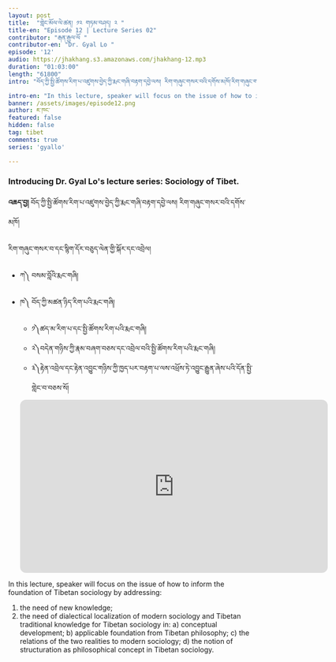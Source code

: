 ```yaml
---
layout: post
title:  "གླེང་མོལ་ལེ་ཚན། ༡༢ གཏམ་བཤད། ༢ "
title-en: "Episode 12 | Lecture Series 02"
contributor: "རྒན་རྒྱལ་ལོ "
contributor-en: "Dr. Gyal Lo "
episode: '12'
audio: https://jhakhang.s3.amazonaws.com/jhakhang-12.mp3
duration: "01:03:00"
length: "61800"
intro: "བོད་ཀྱི་སྤྱི་ཚོགས་རིག་པ་འཛུགས་བྱེད་ཀྱི་རྨང་གཞི་བརྟག་དབྱེ་ལས། རིག་གཞུང་གསར་བའི་དགོས་མཁོ།་རིག་གཞུང་གསར་བ་དང་སྙིག་དོར་བཅུད་ལེན་གྱི་སྐོར་དང་འབྲེལ། ཀ༽ བསམ་བློའི་རྨང་གཞི། ཁ༽ བོད་ཀྱི་མཚན་ཉིད་རིག་པའི་རྨང་གཞི། ༡༽ཚད་མ་རིག་པ་དང་སྤྱི་ཚོགས་རིག་པའི་རྨང་གཞི། ༢༽བདེན་གཉིས་ཀྱི་རྣམ་བཞག་བཅས་དང་འབྲེལ་བའི་སྤྱི་ཚོགས་རིག་པའི་རྨང་གཞི། ༣༽རྟེན་འབྲེལ་དང་རྟེན་འབྱུང་གཉིས་ཀྱི་ཁྱད་པར་བརྟག་པ་ལས་འཕྲོས་ཏེ་འབྱུང་རྒྱུན་ཞེས་པའི་དོན་སྤྱི་གླེང་བ་བཅས་སོ།"

intro-en: "In this lecture, speaker will focus on the issue of how to inform the foundation of Tibetan sociology by addressing: 1) the need of new knowledge; 2) the need of dialectical localization of modern sociology and Tibetan traditional knowledge for Tibetan sociology in: a) conceptual development; b) applicable foundation from Tibetan philosophy; c) the relations of the two realities to modern sociology; d) the notion of structuration as philosophical concept in Tibetan sociology."
banner: /assets/images/episode12.png
author: ཇ་ཁང་
featured: false
hidden: false
tag: tibet
comments: true
series: 'gyallo'

---
```

### Introducing Dr. Gyal Lo's lecture series: Sociology of Tibet.



**འཆད་བྱ།**
བོད་ཀྱི་སྤྱི་ཚོགས་རིག་པ་འཛུགས་བྱེད་ཀྱི་རྨང་གཞི་བརྟག་དབྱེ་ལས། རིག་གཞུང་གསར་བའི་དགོས་མཁོ།

རིག་གཞུང་གསར་བ་དང་སྙིག་དོར་བཅུད་ལེན་གྱི་སྐོར་དང་འབྲེལ། 
- ཀ༽ བསམ་བློའི་རྨང་གཞི། 
- ཁ༽ བོད་ཀྱི་མཚན་ཉིད་རིག་པའི་རྨང་གཞི། 
	- ༡༽ཚད་མ་རིག་པ་དང་སྤྱི་ཚོགས་རིག་པའི་རྨང་གཞི། 
	- ༢༽བདེན་གཉིས་ཀྱི་རྣམ་བཞག་བཅས་དང་འབྲེལ་བའི་སྤྱི་ཚོགས་རིག་པའི་རྨང་གཞི། 
	- ༣༽རྟེན་འབྲེལ་དང་རྟེན་འབྱུང་གཉིས་ཀྱི་ཁྱད་པར་བརྟག་པ་ལས་འཕྲོས་ཏེ་འབྱུང་རྒྱུན་ཞེས་པའི་དོན་སྤྱི་གླེང་བ་བཅས་སོ།

	<iframe style="border-radius:12px" src="https://open.spotify.com/embed/episode/79ZamPR1ACzk3lYhH87mCy/video?utm_source=generator" width="624" height="351" frameBorder="0" allowfullscreen="" allow="autoplay; clipboard-write; encrypted-media; fullscreen; picture-in-picture" loading="lazy"></iframe>

In this lecture, speaker will focus on the issue of how to inform the foundation of Tibetan sociology by addressing:
 1) the need of new knowledge; 
 2) the need of dialectical localization of modern sociology and Tibetan traditional knowledge for Tibetan sociology in: 
 	a) conceptual development; 
 	b) applicable foundation from Tibetan philosophy; 
 	c) the relations of the two realities to modern sociology; 
 	d) the notion of structuration as philosophical concept in Tibetan sociology.
